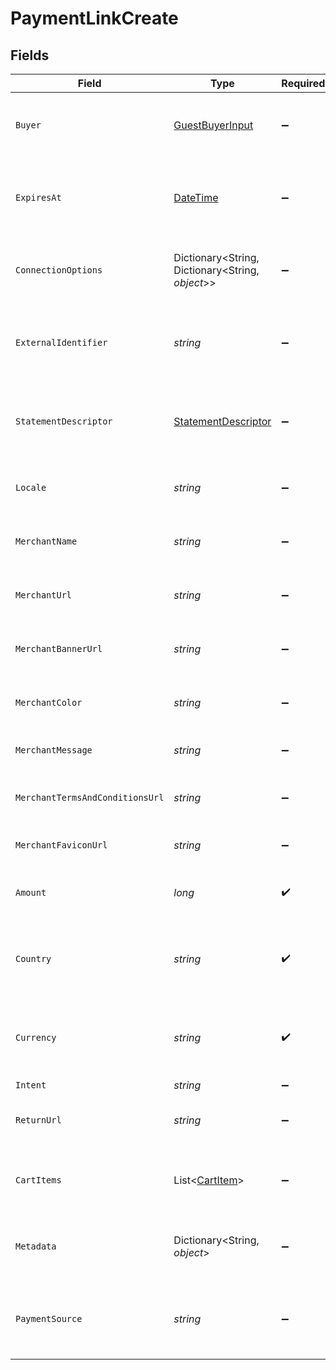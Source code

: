 # PaymentLinkCreate


## Fields

| Field                                                                                 | Type                                                                                  | Required                                                                              | Description                                                                           | Example                                                                               |
| ------------------------------------------------------------------------------------- | ------------------------------------------------------------------------------------- | ------------------------------------------------------------------------------------- | ------------------------------------------------------------------------------------- | ------------------------------------------------------------------------------------- |
| `Buyer`                                                                               | [GuestBuyerInput](../../Models/Components/GuestBuyerInput.md)                         | :heavy_minus_sign:                                                                    | The guest buyer for the payment link.                                                 |                                                                                       |
| `ExpiresAt`                                                                           | [DateTime](https://learn.microsoft.com/en-us/dotnet/api/system.datetime?view=net-5.0) | :heavy_minus_sign:                                                                    | The expiration date and time for the payment link.                                    | 2024-06-01T00:00:00.000Z                                                              |
| `ConnectionOptions`                                                                   | Dictionary<String, Dictionary<String, *object*>>                                      | :heavy_minus_sign:                                                                    | Connection options for the payment link.                                              |                                                                                       |
| `ExternalIdentifier`                                                                  | *string*                                                                              | :heavy_minus_sign:                                                                    | The merchant reference for the payment link.                                          | external-12345                                                                        |
| `StatementDescriptor`                                                                 | [StatementDescriptor](../../Models/Components/StatementDescriptor.md)                 | :heavy_minus_sign:                                                                    | The statement descriptor for the payment link.                                        |                                                                                       |
| `Locale`                                                                              | *string*                                                                              | :heavy_minus_sign:                                                                    | The locale for the payment link.                                                      | en                                                                                    |
| `MerchantName`                                                                        | *string*                                                                              | :heavy_minus_sign:                                                                    | The merchant's display name.                                                          | ACME Inc.                                                                             |
| `MerchantUrl`                                                                         | *string*                                                                              | :heavy_minus_sign:                                                                    | The merchant's website URL.                                                           | https://merchant.example.com                                                          |
| `MerchantBannerUrl`                                                                   | *string*                                                                              | :heavy_minus_sign:                                                                    | The merchant's banner image URL.                                                      | https://merchant.example.com/banner.png                                               |
| `MerchantColor`                                                                       | *string*                                                                              | :heavy_minus_sign:                                                                    | The merchant's brand color.                                                           | #FF5733                                                                               |
| `MerchantMessage`                                                                     | *string*                                                                              | :heavy_minus_sign:                                                                    | A message from the merchant.                                                          | Thank you for your purchase!                                                          |
| `MerchantTermsAndConditionsUrl`                                                       | *string*                                                                              | :heavy_minus_sign:                                                                    | URL to the merchant's terms and conditions.                                           | https://merchant.example.com/terms                                                    |
| `MerchantFaviconUrl`                                                                  | *string*                                                                              | :heavy_minus_sign:                                                                    | URL to the merchant's favicon.                                                        | https://merchant.example.com/favicon.ico                                              |
| `Amount`                                                                              | *long*                                                                                | :heavy_check_mark:                                                                    | The amount for the payment link.                                                      | 1299                                                                                  |
| `Country`                                                                             | *string*                                                                              | :heavy_check_mark:                                                                    | The country code for the payment link.                                                | DE                                                                                    |
| `Currency`                                                                            | *string*                                                                              | :heavy_check_mark:                                                                    | The currency code for the payment link.                                               | EUR                                                                                   |
| `Intent`                                                                              | *string*                                                                              | :heavy_minus_sign:                                                                    | N/A                                                                                   |                                                                                       |
| `ReturnUrl`                                                                           | *string*                                                                              | :heavy_minus_sign:                                                                    | The return URL after payment completion.                                              | https://merchant.example.com/return                                                   |
| `CartItems`                                                                           | List<[CartItem](../../Models/Components/CartItem.md)>                                 | :heavy_minus_sign:                                                                    | The cart items for the payment link.                                                  |                                                                                       |
| `Metadata`                                                                            | Dictionary<String, *object*>                                                          | :heavy_minus_sign:                                                                    | Arbitrary metadata for the payment link.                                              | {<br/>"order_id": "ORD-12345"<br/>}                                                   |
| `PaymentSource`                                                                       | *string*                                                                              | :heavy_minus_sign:                                                                    | The payment source for the payment link.                                              | ecommerce                                                                             |